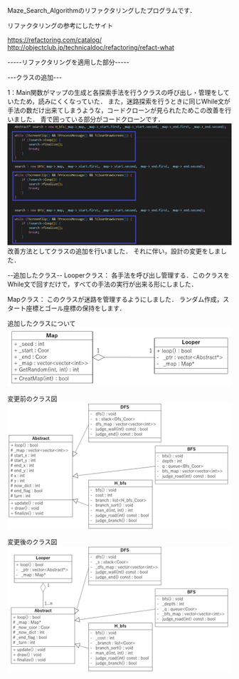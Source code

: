 Maze_Search_Algorithmのリファクタリングしたプログラムです．

リファクタリングの参考にしたサイト

https://refactoring.com/catalog/
http://objectclub.jp/technicaldoc/refactoring/refact-what


-----リファクタリングを適用した部分-----


---クラスの追加---

1：Main関数がマップの生成と各探索手法を行うクラスの呼び出し・管理をしていたため，読みにくくなっていた．
また，迷路探索を行うときに同じWhile文が手法の数だけ出来てしまうような，コードクローンが見られたためこの改善を行いました．
青で囲っている部分がコードクローンです．
![dup](./img/dup.png)
改善方法としてクラスの追加を行いました．
それに伴い，設計の変更をしました．

--追加したクラス--
Looperクラス：
各手法を呼び出し管理する．このクラスをWhile文で回すだけで，すべての手法の実行が出来る形にしました．

Mapクラス：
このクラスが迷路を管理するようにしました．
ランダム作成，スタート座標とゴール座標の保持をします．

追加したクラスについて
![追加クラス](./img/added.png)

変更前のクラス図
![クラス図](./img/class1.png)

変更後のクラス図
![クラス図2](./img/class2.png)

